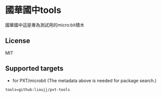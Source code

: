 # 國華國中tools

國華國中這是專為測試用的micro:bit積木

## License

MIT

## Supported targets

* for PXT/microbit
(The metadata above is needed for package search.)

```package
tools=github:lioujj/pxt-tools
```
